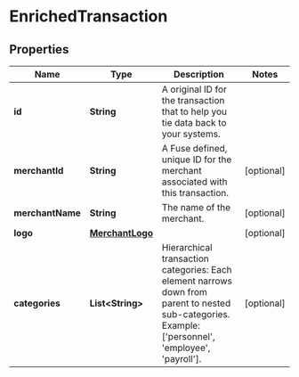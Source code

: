 

# EnrichedTransaction


## Properties

| Name | Type | Description | Notes |
|------------ | ------------- | ------------- | -------------|
|**id** | **String** | A original ID for the transaction that to help you tie data back to your systems. |  |
|**merchantId** | **String** | A Fuse defined, unique ID for the merchant associated with this transaction. |  [optional] |
|**merchantName** | **String** | The name of the merchant. |  [optional] |
|**logo** | [**MerchantLogo**](MerchantLogo.md) |  |  [optional] |
|**categories** | **List&lt;String&gt;** | Hierarchical transaction categories: Each element narrows down from parent to nested sub-categories. Example: [&#39;personnel&#39;, &#39;employee&#39;, &#39;payroll&#39;]. |  [optional] |



